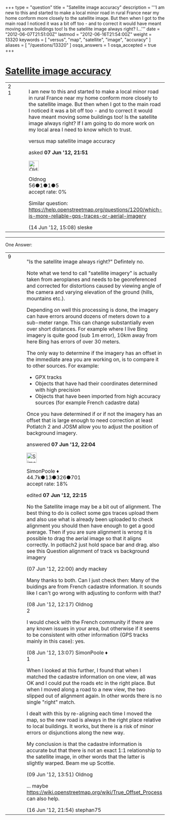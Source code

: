 +++
type = "question"
title = "Satellite image accuracy"
description = '''I am new to this and started to make a local minor road in rural France near my home conform more closely to the satellite image. But then when I got to the main road I noticed it was a bit off too - and to correct it would have meant moving some buildings too! Is the satellite image always right? I...'''
date = "2012-06-07T21:51:00Z"
lastmod = "2012-06-16T21:54:00Z"
weight = 13320
keywords = [ "versus", "map", "satellite", "image", "accuracy" ]
aliases = [ "/questions/13320" ]
osqa_answers = 1
osqa_accepted = true
+++

<div class="headNormal">

# [Satellite image accuracy](/questions/13320/satellite-image-accuracy)

</div>

<div id="main-body">

<div id="askform">

<table id="question-table" style="width:100%;">
<colgroup>
<col style="width: 50%" />
<col style="width: 50%" />
</colgroup>
<tbody>
<tr>
<td style="width: 30px; vertical-align: top"><div class="vote-buttons">
<span id="post-13320-upvote" class="ajax-command post-vote up" rel="nofollow" title="I like this post (click again to cancel)"> </span>
<div id="post-13320-score" class="post-score" title="current number of votes">
2
</div>
<span id="post-13320-downvote" class="ajax-command post-vote down" rel="nofollow" title="I dont like this post (click again to cancel)"> </span> <span id="favorite-mark" class="ajax-command favorite-mark" rel="nofollow" title="mark/unmark this question as favorite (click again to cancel)"> </span>
<div id="favorite-count" class="favorite-count">
1
</div>
</div></td>
<td><div id="item-right">
<div class="question-body">
<p>I am new to this and started to make a local minor road in rural France near my home conform more closely to the satellite image. But then when I got to the main road I noticed it was a bit off too - and to correct it would have meant moving some buildings too! Is the satellite image always right? If I am going to do more work on my local area I need to know which to trust.</p>
</div>
<div id="question-tags" class="tags-container tags">
<span class="post-tag tag-link-versus" rel="tag" title="see questions tagged &#39;versus&#39;">versus</span> <span class="post-tag tag-link-map" rel="tag" title="see questions tagged &#39;map&#39;">map</span> <span class="post-tag tag-link-satellite" rel="tag" title="see questions tagged &#39;satellite&#39;">satellite</span> <span class="post-tag tag-link-image" rel="tag" title="see questions tagged &#39;image&#39;">image</span> <span class="post-tag tag-link-accuracy" rel="tag" title="see questions tagged &#39;accuracy&#39;">accuracy</span>
</div>
<div id="question-controls" class="post-controls">
&#10;</div>
<div class="post-update-info-container">
<div class="post-update-info post-update-info-user">
<p>asked <strong>07 Jun '12, 21:51</strong></p>
<img src="https://secure.gravatar.com/avatar/a9cacd4f59ad17a7859c57fbb9efdbd5?s=32&amp;d=identicon&amp;r=g" class="gravatar" width="32" height="32" alt="Oldnog&#39;s gravatar image" />
<p><span>Oldnog</span><br />
<span class="score" title="56 reputation points">56</span><span title="1 badges"><span class="badge1">●</span><span class="badgecount">1</span></span><span title="1 badges"><span class="silver">●</span><span class="badgecount">1</span></span><span title="5 badges"><span class="bronze">●</span><span class="badgecount">5</span></span><br />
<span class="accept_rate" title="Rate of the user&#39;s accepted answers">accept rate:</span> <span title="Oldnog has no accepted answers">0%</span></p>
</div>
</div>
<div id="comments-container-13320" class="comments-container">
<span id="13540"></span>
<div id="comment-13540" class="comment">
<div id="post-13540-score" class="comment-score">
&#10;</div>
<div class="comment-text">
<p>Similar question: <a href="/questions/1200/which-is-more-reliable-gps-traces-or-aerial-imagery">https://help.openstreetmap.org/questions/1200/which-is-more-reliable-gps-traces-or-aerial-imagery</a></p>
</div>
<div id="comment-13540-info" class="comment-info">
<span class="comment-age">(14 Jun '12, 15:08)</span> <span class="comment-user userinfo">sleske</span>
</div>
</div>
</div>
<div id="comment-tools-13320" class="comment-tools">
&#10;</div>
<div class="clear">
&#10;</div>
<div id="comment-13320-form-container" class="comment-form-container">
&#10;</div>
<div class="clear">
&#10;</div>
</div></td>
</tr>
</tbody>
</table>

------------------------------------------------------------------------

<div class="tabBar">

<span id="sort-top"></span>

<div class="headQuestions">

One Answer:

</div>

</div>

<span id="13325"></span>

<div id="answer-container-13325" class="answer accepted-answer">

<table style="width:100%;">
<colgroup>
<col style="width: 50%" />
<col style="width: 50%" />
</colgroup>
<tbody>
<tr>
<td style="width: 30px; vertical-align: top"><div class="vote-buttons">
<span id="post-13325-upvote" class="ajax-command post-vote up" rel="nofollow" title="I like this post (click again to cancel)"> </span>
<div id="post-13325-score" class="post-score" title="current number of votes">
9
</div>
<span id="post-13325-downvote" class="ajax-command post-vote down" rel="nofollow" title="I dont like this post (click again to cancel)"> </span> <span class="accept-answer on" rel="nofollow" title="SimonPoole has selected this answer as the correct answer"> </span>
</div></td>
<td><div class="item-right">
<div class="answer-body">
<p>"Is the satellite image always right?" Defintely no.</p>
<p>Note what we tend to call "satellite imagery" is actually taken from aeroplanes and needs to be georeferenced and corrected for distortions caused by viewing angle of the camera and varying elevation of the ground (hills, mountains etc.).</p>
<p>Depending on well this processing is done, the imagery can have errors around dozens of meters down to a sub-meter range. This can change substantially even over short distances. For example where I live Bing imagery is quite good (sub 1m error), 10km away from here Bing has errors of over 30 meters.</p>
<p>The only way to determine if the imagery has an offset in the immediate area you are working on, is to compare it to other sources. For example:</p>
<ul>
<li>GPX tracks</li>
<li>Objects that have had their coordinates determined with high precision</li>
<li>Objects that have been imported from high accuracy sources (for example French cadastre data)</li>
</ul>
<p>Once you have determined if or if not the imagery has an offset that is large enough to need correction at least Potlatch 2 and JOSM allow you to adjust the position of background imagery.</p>
</div>
<div class="answer-controls post-controls">
&#10;</div>
<div class="post-update-info-container">
<div class="post-update-info post-update-info-user">
<p>answered <strong>07 Jun '12, 22:04</strong></p>
<img src="https://secure.gravatar.com/avatar/ad2513d6f8e3d709d576ace900c12fa5?s=32&amp;d=identicon&amp;r=g" class="gravatar" width="32" height="32" alt="SimonPoole&#39;s gravatar image" />
<p><span>SimonPoole ♦</span><br />
<span class="score" title="44667 reputation points"><span>44.7k</span></span><span title="13 badges"><span class="badge1">●</span><span class="badgecount">13</span></span><span title="326 badges"><span class="silver">●</span><span class="badgecount">326</span></span><span title="701 badges"><span class="bronze">●</span><span class="badgecount">701</span></span><br />
<span class="accept_rate" title="Rate of the user&#39;s accepted answers">accept rate:</span> <span title="SimonPoole has 209 accepted answers">18%</span></p>
</div>
<div class="post-update-info post-update-info-edited">
<p><span> edited <strong>07 Jun '12, 22:15</strong> </span></p>
</div>
</div>
<div id="comments-container-13325" class="comments-container">
<span id="13322"></span>
<div id="comment-13322" class="comment">
<div id="post-13322-score" class="comment-score">
&#10;</div>
<div class="comment-text">
<p>No the Satellite image may be a bit out of alignment. The best thing to do is collect some gps traces upload them and also use what is already been uploaded to check alignment you should then have enough to get a good average. Then if you are sure alignment is wrong it is possible to drag the aerial image so that it aligns correctly. In potlach2 just hold space bar and drag. also see this Question alignment of track vs background imagery</p>
</div>
<div id="comment-13322-info" class="comment-info">
<span class="comment-age">(07 Jun '12, 22:00)</span> <span class="comment-user userinfo">andy mackey</span>
</div>
</div>
<span id="13350"></span>
<div id="comment-13350" class="comment">
<div id="post-13350-score" class="comment-score">
&#10;</div>
<div class="comment-text">
<p>Many thanks to both. Can I just check then: Many of the buidings are from French cadastre information. It sounds like I can't go wrong with adjusting to conform with that?</p>
</div>
<div id="comment-13350-info" class="comment-info">
<span class="comment-age">(08 Jun '12, 12:17)</span> <span class="comment-user userinfo">Oldnog</span>
</div>
</div>
<span id="13354"></span>
<div id="comment-13354" class="comment">
<div id="post-13354-score" class="comment-score">
2
</div>
<div class="comment-text">
<p>I would check with the French community if there are any known issues in your area, but otherwise if it seems to be consistent with other information (GPS tracks mainly in this case): yes.</p>
</div>
<div id="comment-13354-info" class="comment-info">
<span class="comment-age">(08 Jun '12, 13:07)</span> <span class="comment-user userinfo">SimonPoole ♦</span>
</div>
</div>
<span id="13374"></span>
<div id="comment-13374" class="comment">
<div id="post-13374-score" class="comment-score">
1
</div>
<div class="comment-text">
<p>When I looked at this further, I found that when I matched the cadastre information on one view, all was OK and I could put the roads etc in the right place. But when I moved along a road to a new view, the two slipped out of alignment again. In other words there is no single "right" match.</p>
<p>I dealt with this by re-aligning each time I moved the map, so the new road is always in the right place relative to local buildings. It works, but there is a risk of minor errors or disjunctions along the new way.</p>
<p>My conclusion is that the cadastre information is accurate but that there is not an exact 1:1 relationship to the satellite image, in other words that the latter is slightly warped. Beam me up Scottie.</p>
</div>
<div id="comment-13374-info" class="comment-info">
<span class="comment-age">(09 Jun '12, 13:51)</span> <span class="comment-user userinfo">Oldnog</span>
</div>
</div>
<span id="13566"></span>
<div id="comment-13566" class="comment">
<div id="post-13566-score" class="comment-score">
&#10;</div>
<div class="comment-text">
<p>... maybe <a href="https://wiki.openstreetmap.org/wiki/True_Offset_Process">https://wiki.openstreetmap.org/wiki/True_Offset_Process</a> can also help.</p>
</div>
<div id="comment-13566-info" class="comment-info">
<span class="comment-age">(16 Jun '12, 21:54)</span> <span class="comment-user userinfo">stephan75</span>
</div>
</div>
</div>
<div id="comment-tools-13325" class="comment-tools">
&#10;</div>
<div class="clear">
&#10;</div>
<div id="comment-13325-form-container" class="comment-form-container">
&#10;</div>
<div class="clear">
&#10;</div>
</div></td>
</tr>
</tbody>
</table>

</div>

<div class="paginator-container-left">

</div>

</div>

</div>

